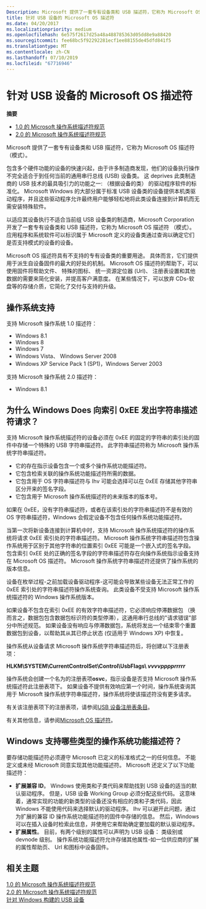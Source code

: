 ```yaml
---
Description: Microsoft 提供了一套专有设备类和 USB 描述符，它称为 Microsoft OS 描述符 （模式）。
title: 针对 USB 设备的 Microsoft OS 描述符
ms.date: 04/20/2017
ms.localizationpriority: medium
ms.openlocfilehash: 6e575f2617d25a48a488785363d05dd8e9a88420
ms.sourcegitcommit: fee68bc5f92292281ecf1ee88155de45dfd841f5
ms.translationtype: MT
ms.contentlocale: zh-CN
ms.lasthandoff: 07/10/2019
ms.locfileid: "67716946"
---
```

# <a name="microsoft-os-descriptors-for-usb-devices"></a>针对 USB 设备的 Microsoft OS 描述符


**摘要**

-   [1.0 的 Microsoft 操作系统描述符规范](https://docs.microsoft.com/windows-hardware/drivers/usbcon/microsoft-os-1-0-descriptors-specification)
-   [2.0 的 Microsoft 操作系统描述符规范](https://docs.microsoft.com/windows-hardware/drivers/usbcon/microsoft-os-2-0-descriptors-specification)

Microsoft 提供了一套专有设备类和 USB 描述符，它称为 Microsoft OS 描述符 （模式）。




包含多个硬件功能的设备的快速兴起，由于许多制造商发现，他们的设备执行操作不完全适合于到任何当前的通用串行总线 (USB) 设备类。 这 deprives 此类制造商的 USB 技术的最具吸引力的功能之一: （根据设备的类） 的驱动程序软件的标准化。 Microsoft Windows 的大部分属于标准 USB 设备类的设备提供本机类驱动程序，并且这些驱动程序允许最终用户能够轻松地将此类设备连接到计算机而无需安装特殊软件。

以适应其设备执行不适合当前组 USB 设备类的制造商，Microsoft Corporation 开发了一套专有设备类和 USB 描述符，它称为 Microsoft OS 描述符 （模式）。 应用程序和系统软件可以标识属于 Microsoft 定义的设备类通过查询以确定它们是否支持模式的设备的设备。

Microsoft OS 描述符具有不支持的专有设备类的重要用途。 具体而言，它们提供用于派生自设备固件的最大的好处的机制。 Microsoft OS 描述符的帮助下，可以使用固件将帮助文件、 特殊的图标、 统一资源定位器 (Url)、 注册表设置和其他数据的需要来简化安装，并提高客户满意度。 在某些情况下，可以放弃 CDs-软盘等的存储介质，它简化了交付与支持的升级。

## <a name="operating-system-support"></a>操作系统支持


支持 Microsoft 操作系统 1.0 描述符：

-   Windows 8.1
-   Windows 8
-   Windows 7
-   Windows Vista、 Windows Server 2008
-   Windows XP Service Pack 1 (SP1)，Windows Server 2003

支持 Microsoft 操作系统 2.0 描述符：

-   Windows 8.1

## <a name="why-does-windows-issue-a-string-descriptor-request-to-index-0xee"></a>为什么 Windows Does 向索引 0xEE 发出字符串描述符请求？


支持 Microsoft 操作系统描述符的设备必须在 0xEE 的固定的字符串的索引处的固件中存储一个特殊的 USB 字符串描述符。 此字符串描述符称为 Microsoft 操作系统字符串描述符。

-   它的存在指示设备包含一个或多个操作系统功能描述符。
-   它包含检索关联的操作系统功能描述符所需的数据。
-   它包含用于 OS 字符串描述符与 Ihv 可能会选择可以在 0xEE 存储其他字符串区分开来的签名字段。
-   它包含用于 Microsoft 操作系统描述符的未来版本的版本号。

如果在 0xEE，没有字符串描述符，或者在该索引处的字符串描述符不是有效的 OS 字符串描述符，Windows 会假定设备不包含任何操作系统功能描述符。

当第一次将新设备连接到计算机中时，支持 Microsoft 操作系统描述符的操作系统将请求 0xEE 索引处的字符串描述符。 Microsoft 操作系统字符串描述符包含操作系统用于区别于其他字符串的位置索引 0xEE 可能是一个嵌入式的签名字段。 包含索引 0xEE 处的正确的签名字段的字符串描述符存在向操作系统指示设备支持在 Microsoft OS 描述符。 Microsoft 操作系统字符串描述符还提供了操作系统的版本信息。

设备在枚举过程-之前加载设备驱动程序-这可能会导致某些设备无法正常工作的 0xEE 索引处的字符串描述符操作系统查询。 此类设备不受支持 Microsoft 操作系统描述符的 Windows 操作系统版本。

如果设备不包含在索引 0xEE 的有效字符串描述符，它必须响应停滞数据包 （换而言之，数据包包含数据包标识符的类型停滞），这通用串行总线的"请求错误"部分中所述规范。 如果设备没有响应与停滞数据包，系统将发出一个结束零个重置数据包到设备，以帮助其从其已停止状态 (仅适用于 Windows XP) 中恢复。

操作系统从设备请求 Microsoft 操作系统字符串描述符后，将创建以下注册表项：

**HLKM\\SYSTEM\\CurrentControlSet\\Control\\UsbFlags\\ *vvvvpppprrrrr***

操作系统会创建一个名为的注册表项**osvc**，指示设备是否支持 Microsoft 操作系统描述符此注册表项下。 如果设备不提供有效响应第一个时间，操作系统查询其用于 Microsoft 操作系统字符串描述符，操作系统将使该描述符没有更多请求。

有关该注册表项下的注册表项，请参阅[USB 设备注册表条目](usb-device-specific-registry-settings.md)。

有关其他信息，请参阅[Microsoft OS 描述符](https://docs.microsoft.com/windows-hardware/drivers/usbcon/microsoft-os-1-0-descriptors-specification)。

## <a name="what-types-of-os-feature-descriptors-are-supported-by-windows"></a>Windows 支持哪些类型的操作系统功能描述符？


要存储功能描述符必须遵守 Microsoft 已定义的标准格式之一的任何信息。 不能定义或未经 Microsoft 同意实现其他功能描述符。 Microsoft 还定义了以下功能描述符：

-   **扩展兼容 ID**。 Windows 使用类和子类代码来帮助找到 USB 设备的适当的默认驱动程序。 但是，USB 设备 Working Group 必须分配这些代码。 这意味着，通常实现的功能的新类型的设备还没有相应的类和子类代码，因此 Windows 不能使用代码来选择默认的驱动程序。 Ihv 可以避开此问题，通过为扩展的兼容 ID 操作系统功能描述符的固件中存储的信息。 然后，Windows 可以在插入设备时检索此信息，并使用它来帮助确定要加载的默认驱动程序。
-   **扩展属性**。 目前，有两个级别的属性可以声明为 USB 设备： 类级别或 devnode 级别。 操作系统功能描述符允许存储其他属性-如一位供应商的扩展的属性帮助页、 Url 和图标中设备固件。

## <a name="related-topics"></a>相关主题
[1.0 的 Microsoft 操作系统描述符规范](https://docs.microsoft.com/windows-hardware/drivers/usbcon/microsoft-os-1-0-descriptors-specification)  
[2.0 的 Microsoft 操作系统描述符规范](https://docs.microsoft.com/windows-hardware/drivers/usbcon/microsoft-os-2-0-descriptors-specification)  
[针对 Windows 构建的 USB 设备](building-usb-devices-for-windows.md)  



